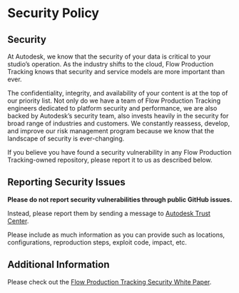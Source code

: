 # Security Policy

## Security

At Autodesk, we know that the security of your data is critical to your studio’s
operation.
As the industry shifts to the cloud, Flow Production Tracking knows that security
and service  models are more important than ever.

The confidentiality, integrity, and availability of your content is at the top
of our priority list.
Not only do we have a team of Flow Production Tracking engineers dedicated to
platform security  and performance, we are also backed by Autodesk’s security team,
also invests heavily in the security for broad range of industries and customers.
We constantly reassess, develop, and improve our risk management program because
we know that the landscape of security is ever-changing.

If you believe you have found a security vulnerability in any
Flow Production Tracking-owned repository, please report it to us as described below.


## Reporting Security Issues

**Please do not report security vulnerabilities through public GitHub issues.**

Instead, please report them by sending a message to
[Autodesk Trust Center](https://www.autodesk.com/trust/contact-us).

Please include as much information as you can provide such as locations,
configurations, reproduction steps, exploit code, impact, etc.


## Additional Information

Please check out the [Flow Production Tracking Security White Paper](https://help.autodesk.com/view/SGSUB/ENU/?guid=SG_Administrator_ar_general_security_ar_security_white_paper_html).
